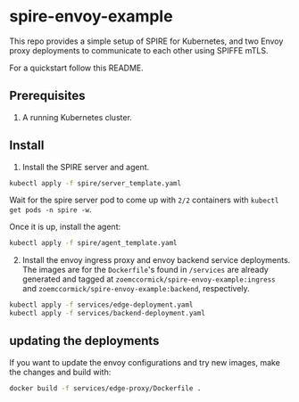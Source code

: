 # spire-envoy-example

This repo provides a simple setup of SPIRE for Kubernetes, and two Envoy proxy deployments to communicate to each other using SPIFFE mTLS.

For a quickstart follow this README.

## Prerequisites

1. A running Kubernetes cluster.

## Install

1. Install the SPIRE server and agent.

```bash
kubectl apply -f spire/server_template.yaml
```

Wait for the spire server pod to come up with `2/2` containers with `kubectl get pods -n spire -w`.

Once it is up, install the agent:

```bash
kubectl apply -f spire/agent_template.yaml
```

2. Install the envoy ingress proxy and envoy backend service deployments. The images are for the `Dockerfile`'s found in `/services` are already generated and tagged at `zoemccormick/spire-envoy-example:ingress` and `zoemccormick/spire-envoy-example:backend`, respectively.

```bash
kubectl apply -f services/edge-deployment.yaml
kubectl apply -f services/backend-deployment.yaml
```

## updating the deployments

If you want to update the envoy configurations and try new images, make the changes and build with:

```bash
docker build -f services/edge-proxy/Dockerfile .
```
